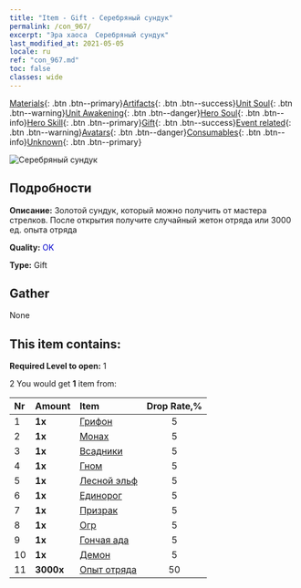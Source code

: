 ```yaml
---
title: "Item - Gift - Серебряный сундук"
permalink: /con_967/
excerpt: "Эра хаоса  Серебряный сундук"
last_modified_at: 2021-05-05
locale: ru
ref: "con_967.md"
toc: false
classes: wide
---
```

 [Materials](/ItemsRU/){: .btn .btn--primary}[Artifacts](/ItemsRU/Artifacts/){: .btn .btn--success}[Unit Soul](/ItemsRU/UnitSoul/){: .btn .btn--warning}[Unit Awakening](/ItemsRU/UnitAwakening/){: .btn .btn--danger}[Hero Soul](/ItemsRU/HeroSoul/){: .btn .btn--info}[Hero Skill](/ItemsRU/HeroSkill/){: .btn .btn--primary}[Gift](/ItemsRU/Gift/){: .btn .btn--success}[Event related](/ItemsRU/Events/){: .btn .btn--warning}[Avatars](/ItemsRU/Avatars/){: .btn .btn--danger}[Consumables](/ItemsRU/Consumables/){: .btn .btn--info}[Unknown](/ItemsRU/Unknown/){: .btn .btn--primary}

 ![Серебряный сундук](/images/t/i_50002.png)

## Подробности
 **Описание:** Золотой сундук, который можно получить от мастера стрелков. После открытия получите случайный жетон отряда или 3000 ед. опыта отряда

 **Quality:** <span style="color: #0000CD">OK</span>

 **Type:** Gift

## Gather

  None

## This item contains:

 **Required Level to open:** 1

 2 You would get **1** item  from:

  | Nr | Amount |     Item    | Drop Rate,% |
  |:---|:-------|:------------|:---------:|
  | 1 |  **1x** | [Грифон](/ItemsRU/unt_192/) | 5 | 
  | 2 |  **1x** | [Монах](/ItemsRU/unt_194/) | 5 | 
  | 3 |  **1x** | [Всадники](/ItemsRU/unt_195/) | 5 | 
  | 4 |  **1x** | [Гном](/ItemsRU/unt_200/) | 5 | 
  | 5 |  **1x** | [Лесной эльф](/ItemsRU/unt_201/) | 5 | 
  | 6 |  **1x** | [Единорог](/ItemsRU/unt_204/) | 5 | 
  | 7 |  **1x** | [Призрак](/ItemsRU/unt_210/) | 5 | 
  | 8 |  **1x** | [Огр](/ItemsRU/unt_220/) | 5 | 
  | 9 |  **1x** | [Гончая ада](/ItemsRU/unt_228/) | 5 | 
  | 10 |  **1x** | [Демон](/ItemsRU/unt_229/) | 5 | 
  | 11 |  **3000x** | [Опыт отряда](/ItemsRU/con_902/) | 50 | 
